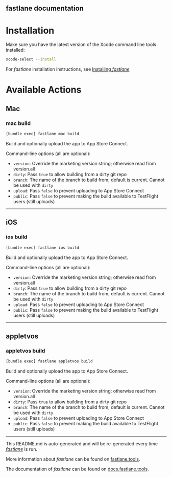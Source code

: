 fastlane documentation
----

# Installation

Make sure you have the latest version of the Xcode command line tools installed:

```sh
xcode-select --install
```

For _fastlane_ installation instructions, see [Installing _fastlane_](https://docs.fastlane.tools/#installing-fastlane)

# Available Actions

## Mac

### mac build

```sh
[bundle exec] fastlane mac build
```

Build and optionally upload the app to App Store Connect.

Command-line options (all are optional):
- `version`: Override the marketing version string; otherwise read from version.all
- `dirty`: Pass `true` to allow building from a dirty git repo
- `branch`: The name of the branch to build from; default is current. Cannot be used with `dirty`
- `upload`: Pass `false` to prevent uploading to App Store Connect
- `public`: Pass `false` to prevent making the build available to TestFlight users (still uploads)


----


## iOS

### ios build

```sh
[bundle exec] fastlane ios build
```

Build and optionally upload the app to App Store Connect.

Command-line options (all are optional):
- `version`: Override the marketing version string; otherwise read from version.all
- `dirty`: Pass `true` to allow building from a dirty git repo
- `branch`: The name of the branch to build from; default is current. Cannot be used with `dirty`
- `upload`: Pass `false` to prevent uploading to App Store Connect
- `public`: Pass `false` to prevent making the build available to TestFlight users (still uploads)


----


## appletvos

### appletvos build

```sh
[bundle exec] fastlane appletvos build
```

Build and optionally upload the app to App Store Connect.

Command-line options (all are optional):
- `version`: Override the marketing version string; otherwise read from version.all
- `dirty`: Pass `true` to allow building from a dirty git repo
- `branch`: The name of the branch to build from; default is current. Cannot be used with `dirty`
- `upload`: Pass `false` to prevent uploading to App Store Connect
- `public`: Pass `false` to prevent making the build available to TestFlight users (still uploads)


----

This README.md is auto-generated and will be re-generated every time [_fastlane_](https://fastlane.tools) is run.

More information about _fastlane_ can be found on [fastlane.tools](https://fastlane.tools).

The documentation of _fastlane_ can be found on [docs.fastlane.tools](https://docs.fastlane.tools).
